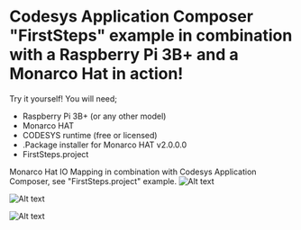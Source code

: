 # Codesys Application Composer "FirstSteps" example in combination with a Raspberry Pi 3B+ and a Monarco Hat in action!

Try it yourself! You will need;
* Raspberry Pi 3B+ (or any other model)
* Monarco HAT
* CODESYS runtime (free or licensed)
* .Package installer for Monarco HAT v2.0.0.0
* FirstSteps.project

Monarco Hat IO Mapping in combination with Codesys Application Composer, see "FirstSteps.project" example.
![Alt text](https://raw.githubusercontent.com/Aliazzzz/Monarco-HAT-library-for-CODESYS-V3/master/Monarco/FirstSteps/pics/Monarco%20Hat%20with%20Codesys%20Application%20Composer%20example%20IO.png "Monarco Hat IO Mapping in combination with Codesys Application Composer example v2.0.0.0")

![Alt text](https://raw.githubusercontent.com/Aliazzzz/Monarco-HAT-library-for-CODESYS-V3/master/Monarco/FirstSteps/pics/Monarco%20Hat%20with%20Codesys%20Application%20Composer%20example%20Modules.png "Codesys Application Composer FirstSteps Modules")

![Alt text](https://raw.githubusercontent.com/Aliazzzz/Monarco-HAT-library-for-CODESYS-V3/master/Monarco/FirstSteps/pics/Monarco%20Hat%20with%20Codesys%20Application%20Composer%20example%20parameters.png "Monarco Hat parameters in combination with Codesys Application Composer example.")
